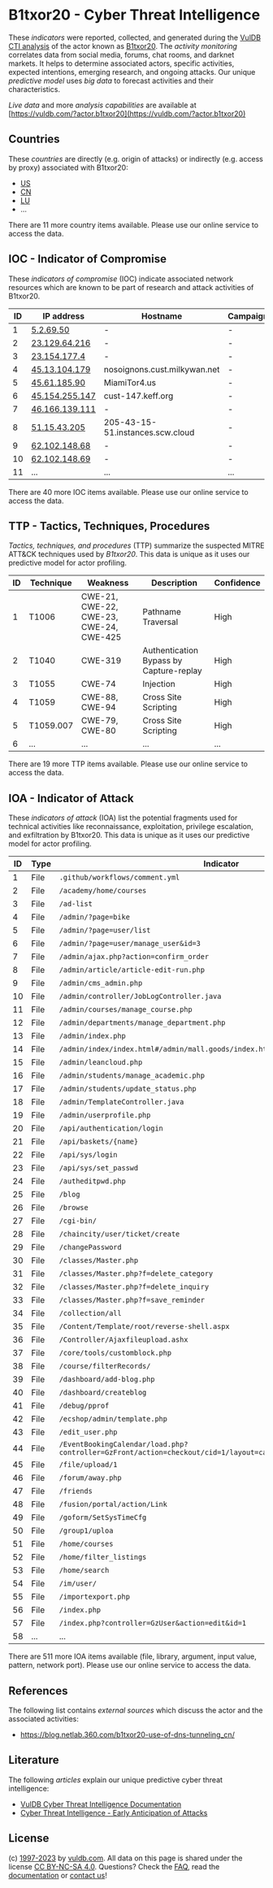 # B1txor20 - Cyber Threat Intelligence

These _indicators_ were reported, collected, and generated during the [VulDB CTI analysis](https://vuldb.com/?kb.cti) of the actor known as [B1txor20](https://vuldb.com/?actor.b1txor20). The _activity monitoring_ correlates data from social media, forums, chat rooms, and darknet markets. It helps to determine associated actors, specific activities, expected intentions, emerging research, and ongoing attacks. Our unique _predictive model_ uses _big data_ to forecast activities and their characteristics.

_Live data_ and more _analysis capabilities_ are available at [https://vuldb.com/?actor.b1txor20](https://vuldb.com/?actor.b1txor20)

## Countries

These _countries_ are directly (e.g. origin of attacks) or indirectly (e.g. access by proxy) associated with B1txor20:

* [US](https://vuldb.com/?country.us)
* [CN](https://vuldb.com/?country.cn)
* [LU](https://vuldb.com/?country.lu)
* ...

There are 11 more country items available. Please use our online service to access the data.

## IOC - Indicator of Compromise

These _indicators of compromise_ (IOC) indicate associated network resources which are known to be part of research and attack activities of B1txor20.

ID | IP address | Hostname | Campaign | Confidence
-- | ---------- | -------- | -------- | ----------
1 | [5.2.69.50](https://vuldb.com/?ip.5.2.69.50) | - | - | High
2 | [23.129.64.216](https://vuldb.com/?ip.23.129.64.216) | - | - | High
3 | [23.154.177.4](https://vuldb.com/?ip.23.154.177.4) | - | - | High
4 | [45.13.104.179](https://vuldb.com/?ip.45.13.104.179) | nosoignons.cust.milkywan.net | - | High
5 | [45.61.185.90](https://vuldb.com/?ip.45.61.185.90) | MiamiTor4.us | - | High
6 | [45.154.255.147](https://vuldb.com/?ip.45.154.255.147) | cust-147.keff.org | - | High
7 | [46.166.139.111](https://vuldb.com/?ip.46.166.139.111) | - | - | High
8 | [51.15.43.205](https://vuldb.com/?ip.51.15.43.205) | 205-43-15-51.instances.scw.cloud | - | High
9 | [62.102.148.68](https://vuldb.com/?ip.62.102.148.68) | - | - | High
10 | [62.102.148.69](https://vuldb.com/?ip.62.102.148.69) | - | - | High
11 | ... | ... | ... | ...

There are 40 more IOC items available. Please use our online service to access the data.

## TTP - Tactics, Techniques, Procedures

_Tactics, techniques, and procedures_ (TTP) summarize the suspected MITRE ATT&CK techniques used by _B1txor20_. This data is unique as it uses our predictive model for actor profiling.

ID | Technique | Weakness | Description | Confidence
-- | --------- | -------- | ----------- | ----------
1 | T1006 | CWE-21, CWE-22, CWE-23, CWE-24, CWE-425 | Pathname Traversal | High
2 | T1040 | CWE-319 | Authentication Bypass by Capture-replay | High
3 | T1055 | CWE-74 | Injection | High
4 | T1059 | CWE-88, CWE-94 | Cross Site Scripting | High
5 | T1059.007 | CWE-79, CWE-80 | Cross Site Scripting | High
6 | ... | ... | ... | ...

There are 19 more TTP items available. Please use our online service to access the data.

## IOA - Indicator of Attack

These _indicators of attack_ (IOA) list the potential fragments used for technical activities like reconnaissance, exploitation, privilege escalation, and exfiltration by B1txor20. This data is unique as it uses our predictive model for actor profiling.

ID | Type | Indicator | Confidence
-- | ---- | --------- | ----------
1 | File | `.github/workflows/comment.yml` | High
2 | File | `/academy/home/courses` | High
3 | File | `/ad-list` | Medium
4 | File | `/admin/?page=bike` | High
5 | File | `/admin/?page=user/list` | High
6 | File | `/admin/?page=user/manage_user&id=3` | High
7 | File | `/admin/ajax.php?action=confirm_order` | High
8 | File | `/admin/article/article-edit-run.php` | High
9 | File | `/admin/cms_admin.php` | High
10 | File | `/admin/controller/JobLogController.java` | High
11 | File | `/admin/courses/manage_course.php` | High
12 | File | `/admin/departments/manage_department.php` | High
13 | File | `/admin/index.php` | High
14 | File | `/admin/index/index.html#/admin/mall.goods/index.html` | High
15 | File | `/admin/leancloud.php` | High
16 | File | `/admin/students/manage_academic.php` | High
17 | File | `/admin/students/update_status.php` | High
18 | File | `/admin/TemplateController.java` | High
19 | File | `/admin/userprofile.php` | High
20 | File | `/api/authentication/login` | High
21 | File | `/api/baskets/{name}` | High
22 | File | `/api/sys/login` | High
23 | File | `/api/sys/set_passwd` | High
24 | File | `/autheditpwd.php` | High
25 | File | `/blog` | Low
26 | File | `/browse` | Low
27 | File | `/cgi-bin/` | Medium
28 | File | `/chaincity/user/ticket/create` | High
29 | File | `/changePassword` | High
30 | File | `/classes/Master.php` | High
31 | File | `/classes/Master.php?f=delete_category` | High
32 | File | `/classes/Master.php?f=delete_inquiry` | High
33 | File | `/classes/Master.php?f=save_reminder` | High
34 | File | `/collection/all` | High
35 | File | `/Content/Template/root/reverse-shell.aspx` | High
36 | File | `/Controller/Ajaxfileupload.ashx` | High
37 | File | `/core/tools/customblock.php` | High
38 | File | `/course/filterRecords/` | High
39 | File | `/dashboard/add-blog.php` | High
40 | File | `/dashboard/createblog` | High
41 | File | `/debug/pprof` | Medium
42 | File | `/ecshop/admin/template.php` | High
43 | File | `/edit_user.php` | High
44 | File | `/EventBookingCalendar/load.php?controller=GzFront/action=checkout/cid=1/layout=calendar/show_header=T/local=3` | High
45 | File | `/file/upload/1` | High
46 | File | `/forum/away.php` | High
47 | File | `/friends` | Medium
48 | File | `/fusion/portal/action/Link` | High
49 | File | `/goform/SetSysTimeCfg` | High
50 | File | `/group1/uploa` | High
51 | File | `/home/courses` | High
52 | File | `/home/filter_listings` | High
53 | File | `/home/search` | Medium
54 | File | `/im/user/` | Medium
55 | File | `/importexport.php` | High
56 | File | `/index.php` | Medium
57 | File | `/index.php?controller=GzUser&action=edit&id=1` | High
58 | ... | ... | ...

There are 511 more IOA items available (file, library, argument, input value, pattern, network port). Please use our online service to access the data.

## References

The following list contains _external sources_ which discuss the actor and the associated activities:

* https://blog.netlab.360.com/b1txor20-use-of-dns-tunneling_cn/

## Literature

The following _articles_ explain our unique predictive cyber threat intelligence:

* [VulDB Cyber Threat Intelligence Documentation](https://vuldb.com/?kb.cti)
* [Cyber Threat Intelligence - Early Anticipation of Attacks](https://www.scip.ch/en/?labs.20201022)

## License

(c) [1997-2023](https://vuldb.com/?kb.changelog) by [vuldb.com](https://vuldb.com/?kb.about). All data on this page is shared under the license [CC BY-NC-SA 4.0](https://creativecommons.org/licenses/by-nc-sa/4.0/). Questions? Check the [FAQ](https://vuldb.com/?kb.faq), read the [documentation](https://vuldb.com/?kb) or [contact us](https://vuldb.com/?contact)!
